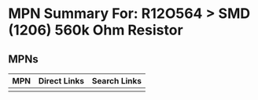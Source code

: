 



# MPN Summary For: R12O564 > SMD (1206) 560k Ohm Resistor

## MPNs
  

|MPN|Direct Links|Search Links|
| :--- | :--- | :--- |
||||
